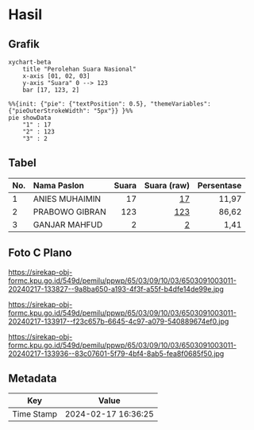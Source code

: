 # Hasil

## Grafik

```mermaid
xychart-beta
    title "Perolehan Suara Nasional"
    x-axis [01, 02, 03]
    y-axis "Suara" 0 --> 123
    bar [17, 123, 2]
```

```mermaid
%%{init: {"pie": {"textPosition": 0.5}, "themeVariables": {"pieOuterStrokeWidth": "5px"}} }%%
pie showData
    "1" : 17
    "2" : 123
    "3" : 2
```

## Tabel

| No. | Nama Paslon    | Suara | Suara (raw) | Persentase |
|:--- |:-------------- | -----:| -----------:| ----------:|
| 1   | ANIES MUHAIMIN | 17    | [17][p-1]   | 11,97      |
| 2   | PRABOWO GIBRAN | 123   | [123][p-2]  | 86,62      |
| 3   | GANJAR MAHFUD  | 2     | [2][p-3]    | 1,41       |


[p-1]: https://github.com/gigit-pemilu/pemilu-2024/blob/main/pilpres/hitung-suara/sub/65-kalimantan-utara/sub/03-nunukan/sub/09-nunukan-selatan/sub/1003-mansapa/sub/011-tps/sub/paslon-1.txt
[p-2]: https://github.com/gigit-pemilu/pemilu-2024/blob/main/pilpres/hitung-suara/sub/65-kalimantan-utara/sub/03-nunukan/sub/09-nunukan-selatan/sub/1003-mansapa/sub/011-tps/sub/paslon-2.txt
[p-3]: https://github.com/gigit-pemilu/pemilu-2024/blob/main/pilpres/hitung-suara/sub/65-kalimantan-utara/sub/03-nunukan/sub/09-nunukan-selatan/sub/1003-mansapa/sub/011-tps/sub/paslon-3.txt

## Foto C Plano

https://sirekap-obj-formc.kpu.go.id/549d/pemilu/ppwp/65/03/09/10/03/6503091003011-20240217-133827--9a8ba650-a193-4f3f-a55f-b4dfe14de99e.jpg

https://sirekap-obj-formc.kpu.go.id/549d/pemilu/ppwp/65/03/09/10/03/6503091003011-20240217-133917--f23c657b-6645-4c97-a079-540889674ef0.jpg

https://sirekap-obj-formc.kpu.go.id/549d/pemilu/ppwp/65/03/09/10/03/6503091003011-20240217-133936--83c07601-5f79-4bf4-8ab5-fea8f0685f50.jpg


## Metadata

| Key        | Value               |
| ---------- | ------------------- |
| Time Stamp | 2024-02-17 16:36:25 |



